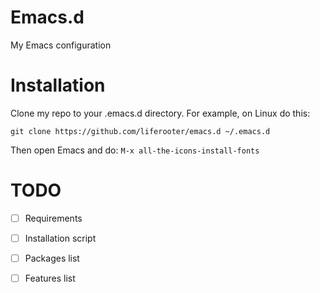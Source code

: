 # Emacs.d
My Emacs configuration

# Installation
Clone my repo to your .emacs.d directory. For example, on Linux do this:
```
git clone https://github.com/liferooter/emacs.d ~/.emacs.d
```

Then open Emacs and do: `M-x all-the-icons-install-fonts`

# TODO
 - [ ] Requirements
 - [ ] Installation script
 - [ ] Packages list
 - [ ] Features list

